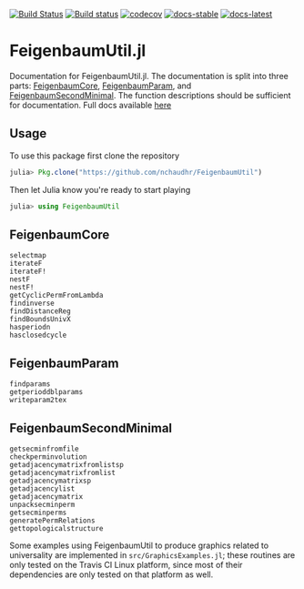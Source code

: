 [![Build Status](https://travis-ci.org/nchaudhr/FeigenbaumUtil.svg?branch=master)](https://travis-ci.org/nchaudhr/FeigenbaumUtil)
[![Build status](https://ci.appveyor.com/api/projects/status/66ik49he6kxwt3c0?svg=true)](https://ci.appveyor.com/project/nchaudhr/feigenbaumutil)
[![codecov](https://codecov.io/gh/nchaudhr/FeigenbaumUtil/branch/master/graph/badge.svg)](https://codecov.io/gh/nchaudhr/FeigenbaumUtil)
[![docs-stable](https://img.shields.io/badge/docs-stable-blue.svg)](https://nchaudhr.github.io/FeigenbaumUtil/stable)
[![docs-latest](https://img.shields.io/badge/docs-latest-blue.svg)](https://nchaudhr.github.io/FeigenbaumUtil/latest)

# FeigenbaumUtil.jl

Documentation for FeigenbaumUtil.jl. The documentation is split into three
parts: [FeigenbaumCore](@ref), [FeigenbaumParam](@ref), and
[FeigenbaumSecondMinimal](@ref). The function descriptions should be sufficient for
documentation. Full docs available [here](https://nchaudhr.github.io/FeigenbaumUtil/latest/)

## Usage

To use this package first clone the repository

```julia
julia> Pkg.clone("https://github.com/nchaudhr/FeigenbaumUtil")
```

Then let Julia know you're ready to start playing

```julia
julia> using FeigenbaumUtil
```

## FeigenbaumCore
```@docs
selectmap
iterateF
iterateF!
nestF
nestF!
getCyclicPermFromLambda
findinverse
findDistanceReg
findBoundsUnivX
hasperiodn
hasclosedcycle
```

## FeigenbaumParam
```@docs
findparams
getperioddblparams
writeparam2tex
```

## FeigenbaumSecondMinimal
```@docs
getsecminfromfile
checkperminvolution
getadjacencymatrixfromlistsp
getadjacencymatrixfromlist
getadjacencymatrixsp
getadjacencylist
getadjacencymatrix
unpacksecminperm
getsecminperms
generatePermRelations
gettopologicalstructure
```

Some examples using FeigenbaumUtil to produce graphics related to universality are implemented in `src/GraphicsExamples.jl`; these routines are only tested on the Travis CI Linux platform, since most of
their dependencies are only tested on that platform as well.
